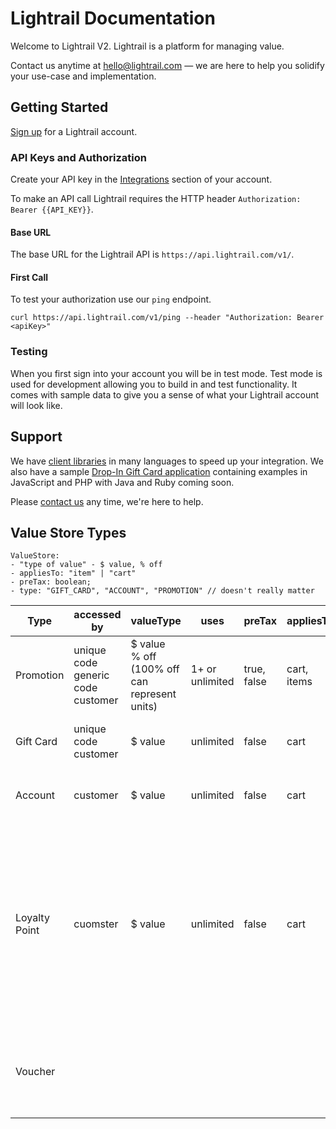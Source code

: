 # Lightrail Documentation
Welcome to Lightrail V2. Lightrail is a platform for managing value.

Contact us anytime at hello@lightrail.com — we are here to help you solidify your use-case and implementation.         

## Getting Started
[Sign up](https://www.lightrail.com/app/#/register) for a Lightrail account. 

### API Keys and Authorization
Create your API key in the [Integrations](https://www.lightrail.com/app/#/account/api) section of your account. 

To make an API call Lightrail requires the HTTP header `Authorization: Bearer {{API_KEY}}`.

#### Base URL
The base URL for the Lightrail API is `https://api.lightrail.com/v1/`.

#### First Call
To test your authorization use our `ping` endpoint.

```curl https://api.lightrail.com/v1/ping --header "Authorization: Bearer <apiKey>"```

### Testing 
When you first sign into your account you will be in test mode. Test mode is used for development allowing you to build in and test functionality. It comes with sample data to give you a sense of what your Lightrail account will look like. 

## Support
We have [client libraries](https://www.lightrail.com/docs/#client-libraries/client-libraries) in many languages to speed up your integration. 
We also have a sample [Drop-In Gift Card application]((https://github.com/Giftbit/stripe-integration-sample-webapp)) containing examples in JavaScript and PHP with Java and Ruby coming soon.   

Please [contact us](mailto:hello@lightrail.com) any time, we're here to help.


## Value Store Types
```
ValueStore:
- "type of value" - $ value, % off
- appliesTo: "item" | "cart"
- preTax: boolean;
- type: "GIFT_CARD", "ACCOUNT", "PROMOTION" // doesn't really matter
```

| Type          | accessed by   | valueType     | uses          |         preTax|     appliesTo | exclusivity   | assumptions   |
| ------------- | ------------- | ------------- | ------------- | ------------- | ------------- | ------------- | ------------- |
| Promotion  | unique code<br> generic code<br> customer | $ value<br> % off (100% off can represent units)  | 1+ or unlimited | true, false | cart, items   | can be limited |            |
| Gift Card  | unique code<br> customer  | $ value | unlimited | false | cart | not limited | GC is sent: interaction between 2 customers |  
| Account | customer | $ value | unlimited | false | cart | not limited | maybe one account per customer per currency? | 
| Loyalty Point | cuomster | $ value | unlimited | false | cart | not limited |-accrues on purchase<br>-converted to account $ or redeemable for units<br>-Conversion rate?<br>-Linked to membership tiers: get more points per purchase at higher tiers | 
| Voucher | | | | | | | This might be how customers view a promotion that is sent C to C |

